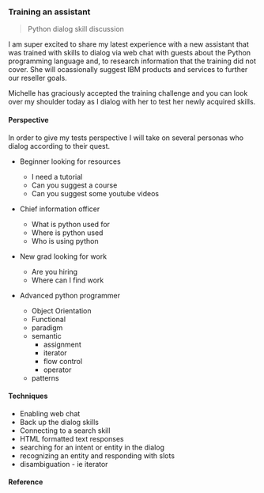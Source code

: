 ### Training an assistant
> Python dialog skill discussion

I am super excited to share my latest experience with a new assistant that was trained with skills to dialog via web chat with guests about the Python programming language and, to research information that the training did not cover.  She will ocassionally suggest IBM products and services to further our reseller goals.

Michelle has graciously accepted the training challenge and you can look over my shoulder today as I dialog with her to test her newly acquired skills.


#### Perspective

In order to give my tests perspective I will take on several personas who dialog according to their quest.

* Beginner looking for resources
  - I need a tutorial
  - Can you suggest a course
  - Can you suggest some youtube videos

* Chief information officer
  - What is python used for
  - Where is python used
  - Who is using python

* New grad looking for work
  - Are you hiring
  - Where can I find work

* Advanced python programmer
  - Object Orientation
  - Functional
  - paradigm
  - semantic
      + assignment
      + iterator
      + flow control
      + operator
  - patterns

#### Techniques
* Enabling web chat
* Back up the dialog skills
* Connecting to a search skill
* HTML formatted text responses
* searching for an intent or entity in the dialog
* recognizing an entity and responding with slots
* disambiguation - ie iterator

#### Reference